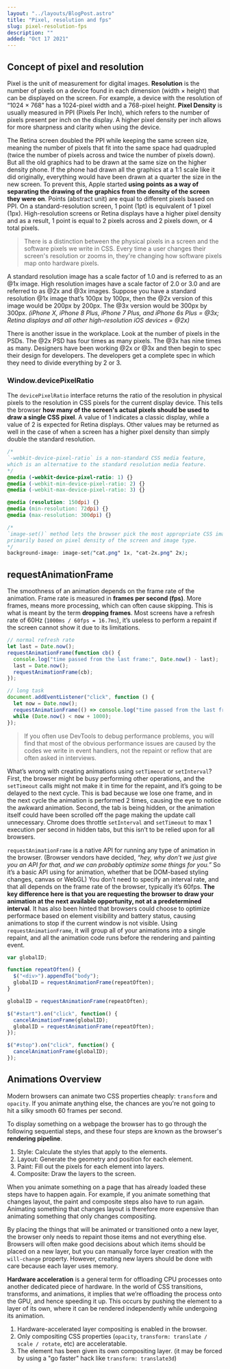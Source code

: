 ```yaml
---
layout: "../layouts/BlogPost.astro"
title: "Pixel, resolution and fps"
slug: pixel-resolution-fps
description: ""
added: "Oct 17 2021"
---
```


## Concept of pixel and resolution
Pixel is the unit of measurement for digital images. **Resolution** is the number of pixels on a device found in each dimension (width × height) that can be displayed on the screen. For example, a device with the resolution of “1024 × 768” has a 1024-pixel width and a 768-pixel height. **Pixel Density** is usually measured in PPI (Pixels Per Inch), which refers to the number of pixels present per inch on the display. A higher pixel density per inch allows for more sharpness and clarity when using the device.

The Retina screen doubled the PPI while keeping the same screen size, meaning the number of pixels that fit into the same space had quadrupled (twice the number of pixels across and twice the number of pixels down). But all the old graphics had to be drawn at the same size on the higher density phone. If the phone had drawn all the graphics at a 1:1 scale like it did originally, everything would have been drawn at a quarter the size in the new screen. To prevent this, Apple started **using points as a way of separating the drawing of the graphics from the density of the screen they were on**. Points (abstract unit) are equal to different pixels based on PPI. On a standard-resolution screen, 1 point (1pt) is equivalent of 1 pixel (1px). High-resolution screens or Retina displays have a higher pixel density and as a result, 1 point is equal to 2 pixels across and 2 pixels down, or 4 total pixels.

> There is a distinction between the physical pixels in a screen and the software pixels we write in CSS. Every time a user changes their screen's resolution or zooms in, they're changing how software pixels map onto hardware pixels.

A standard resolution image has a scale factor of 1.0 and is referred to as an @1x image. High resolution images have a scale factor of 2.0 or 3.0 and are referred to as @2x and @3x images. Suppose you have a standard resolution @1x image that’s 100px by 100px, then the @2x version of this image would be 200px by 200px. The @3x version would be 300px by 300px. *(iPhone X, iPhone 8 Plus, iPhone 7 Plus, and iPhone 6s Plus = @3x; Retina displays and all other high-resolution iOS devices = @2x)*

There is another issue in the workplace. Look at the number of pixels in the PSDs. The @2x PSD has four times as many pixels. The @3x has nine times as many. Designers have been working @2x or @3x and then begin to spec their design for developers. The developers get a complete spec in which they need to divide everything by 2 or 3.

### Window.devicePixelRatio
The `devicePixelRatio` interface returns the ratio of the resolution in physical pixels to the resolution in CSS pixels for the current display device. This tells the browser **how many of the screen's actual pixels should be used to draw a single CSS pixel**. A value of 1 indicates a classic display, while a value of 2 is expected for Retina displays. Other values may be returned as well in the case of when a screen has a higher pixel density than simply double the standard resolution.

```css
/*
`-webkit-device-pixel-ratio` is a non-standard CSS media feature, 
which is an alternative to the standard resolution media feature.
*/
@media (-webkit-device-pixel-ratio: 1) {}
@media (-webkit-min-device-pixel-ratio: 2) {}
@media (-webkit-max-device-pixel-ratio: 3) {}

@media (resolution: 150dpi) {}
@media (min-resolution: 72dpi) {}
@media (max-resolution: 300dpi) {}

/* 
`image-set()` method lets the browser pick the most appropriate CSS image from a given set, 
primarily based on pixel density of the screen and image type.
*/
background-image: image-set("cat.png" 1x, "cat-2x.png" 2x);
```

## requestAnimationFrame
The smoothness of an animation depends on the frame rate of the animation. Frame rate is measured in **frames per second (fps)**. More frames, means more processing, which can often cause skipping. This is what is meant by the term **dropping frames**. Most screens have a refresh rate of 60Hz (`1000ms / 60fps = 16.7ms`), it’s useless to perform a repaint if the screen cannot show it due to its limitations.

```js
// normal refresh rate
let last = Date.now();
requestAnimationFrame(function cb() {
  console.log("time passed from the last frame:", Date.now() - last);
  last = Date.now();
  requestAnimationFrame(cb);
});

// long task
document.addEventListener("click", function () {
  let now = Date.now();
  requestAnimationFrame(() => console.log("time passed from the last frame:" + (Date.now() - now)));
  while (Date.now() < now + 1000);
});
```

> If you often use DevTools to debug performance problems, you will find that most of the obvious performance issues are caused by the codes we write in event handlers, not the repaint or reflow that are often asked in interviews.

What’s wrong with creating animations using `setTimeout` or `setInterval`? First, the browser might be busy performing other operations, and the `setTimeout` calls might not make it in time for the repaint, and it’s going to be delayed to the next cycle. This is bad because we lose one frame, and in the next cycle the animation is performed 2 times, causing the eye to notice the awkward animation. Second, the tab is being hidden, or the animation itself could have been scrolled off the page making the update call unnecessary. Chrome does throttle `setInterval` and `setTimeout` to max 1 execution per second in hidden tabs, but this isn’t to be relied upon for all browsers.

`requestAnimationFrame` is a native API for running any type of animation in the browser. (Browser vendors have decided, *“hey, why don’t we just give you an API for that, and we can probably optimize some things for you.”* So it’s a basic API using for animation, whether that be DOM-based styling changes, canvas or WebGL) You don’t need to specify an interval rate, and that all depends on the frame rate of the browser, typically it’s 60fps. **The key difference here is that you are requesting the browser to draw your animation at the next available opportunity, not at a predetermined interval**. It has also been hinted that browsers could choose to optimize performace based on element visibility and battery status, causing animations to stop if the current window is not visible. Using `requestAnimationFrame`, it will group all of your animations into a single repaint, and all the animation code runs before the rendering and painting event.

```javascript
var globalID;

function repeatOften() {
  $("<div>").appendTo("body");
  globalID = requestAnimationFrame(repeatOften);
}

globalID = requestAnimationFrame(repeatOften);

$("#start").on("click", function() {
  cancelAnimationFrame(globalID);
  globalID = requestAnimationFrame(repeatOften);
});

$("#stop").on("click", function() {
  cancelAnimationFrame(globalID);
});
```

## Animations Overview
Modern browsers can animate two CSS properties cheaply: `transform` and `opacity`. If you animate anything else, the chances are you're not going to hit a silky smooth 60 frames per second.

To display something on a webpage the browser has to go through the following sequential steps, and these four steps are known as the browser's **rendering pipeline**.

1. Style: Calculate the styles that apply to the elements.
2. Layout: Generate the geometry and position for each element.
3. Paint: Fill out the pixels for each element into layers.
4. Composite: Draw the layers to the screen.

When you animate something on a page that has already loaded these steps have to happen again. For example, if you animate something that changes layout, the paint and composite steps also have to run again. Animating something that changes layout is therefore more expensive than animating something that only changes compositing.

By placing the things that will be animated or transitioned onto a new layer, the browser only needs to repaint those items and not everything else. Browsers will often make good decisions about which items should be placed on a new layer, but you can manually force layer creation with the `will-change` property. However, creating new layers should be done with care because each layer uses memory.

**Hardware acceleration** is a general term for offloading CPU processes onto another dedicated piece of hardware. In the world of CSS transitions, transforms, and animations, it implies that we’re offloading the process onto the GPU, and hence speeding it up. This occurs by pushing the element to a layer of its own, where it can be rendered independently while undergoing its animation.

1. Hardware-accelerated layer compositing is enabled in the browser.
2. Only compositing CSS properties (`opacity`, `transform: translate / scale / rotate`, etc) are acceleratable.
3. The element has been given its own compositing layer. (it may be forced by using a "go faster" hack like `transform: translate3d`)
